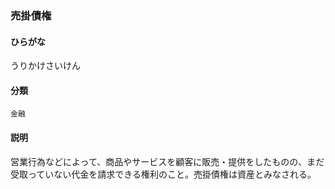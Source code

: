 <div style="display:none;">

## [あ行](securities-terms?id=あ行)

</div>

### 売掛債権

#### ひらがな

うりかけさいけん

#### 分類

`金融`

#### 説明

営業行為などによって、商品やサービスを顧客に販売・提供をしたものの、まだ受取っていない代金を請求できる権利のこと。売掛債権は資産とみなされる。

<div style="display:none;">

## [か行](securities-terms?id=か行)
## [さ行](securities-terms?id=さ行)
## [た行](securities-terms?id=た行)
## [な行](securities-terms?id=な行)
## [は行](securities-terms?id=は行)
## [ま行](securities-terms?id=ま行)
## [や行](securities-terms?id=や行)
## [ら行](securities-terms?id=ら行)
## [わ行](securities-terms?id=わ行)
## [英数字・記号](securities-terms?id=英数字・記号)

</div>

